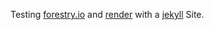 Testing [forestry.io](https://app.forestry.io) and [render](https://dashboard.render.com/) with a [jekyll](https://jekyllrb.com/) Site.